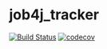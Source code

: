 # job4j_tracker
[![Build Status](https://app.travis-ci.com/EkaterinaSKuznetsova/job4j_tracker.svg?branch=master)](https://app.travis-ci.com/EkaterinaSKuznetsova/job4j_tracker)
[![codecov](https://codecov.io/gh/EkaterinaSKuznetsova/job4j_tracker/branch/master/graph/badge.svg?token=T9OM7NW5ED)](https://codecov.io/gh/EkaterinaSKuznetsova/job4j_tracker)